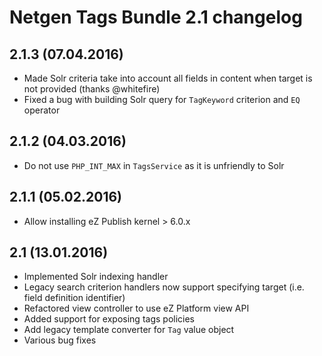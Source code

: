 Netgen Tags Bundle 2.1 changelog
================================

2.1.3 (07.04.2016)
------------------

* Made Solr criteria take into account all fields in content when target is not provided (thanks @whitefire)
* Fixed a bug with building Solr query for `TagKeyword` criterion and `EQ` operator

2.1.2 (04.03.2016)
------------------

* Do not use `PHP_INT_MAX` in `TagsService` as it is unfriendly to Solr

2.1.1 (05.02.2016)
------------------

* Allow installing eZ Publish kernel > 6.0.x

2.1 (13.01.2016)
----------------

* Implemented Solr indexing handler
* Legacy search criterion handlers now support specifying target (i.e. field definition identifier)
* Refactored view controller to use eZ Platform view API
* Added support for exposing tags policies
* Add legacy template converter for `Tag` value object
* Various bug fixes
